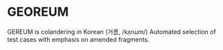 # GEOREUM
GEREUM is colandering in Korean (거름, /kʌ̹ɾɯm/)
Automated selection of test cases with emphasis on amended fragments.
